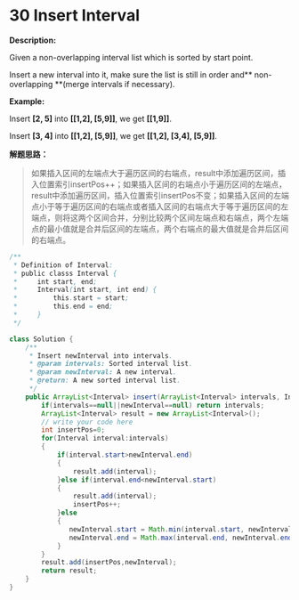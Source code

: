 # 30 Insert Interval

**Description:**

Given a non-overlapping interval list which is sorted by start point.

Insert a new interval into it, make sure the list is still in order and** non-overlapping **(merge intervals if necessary).

**Example:**

Insert **[2, 5]** into **[[1,2], [5,9]]**, we get **[[1,9]]**.

Insert **[3, 4]** into **[[1,2], [5,9]]**, we get **[[1,2], [3,4], [5,9]]**.

**解题思路：**

> 如果插入区间的左端点大于遍历区间的右端点，result中添加遍历区间，插入位置索引insertPos++；如果插入区间的右端点小于遍历区间的左端点，result中添加遍历区间，插入位置索引insertPos不变；如果插入区间的左端点小于等于遍历区间的右端点或者插入区间的右端点大于等于遍历区间的左端点，则将这两个区间合并，分别比较两个区间左端点和右端点，两个左端点的最小值就是合并后区间的左端点，两个右端点的最大值就是合并后区间的右端点。

```java
/**
 * Definition of Interval:
 * public classs Interval {
 *     int start, end;
 *     Interval(int start, int end) {
 *         this.start = start;
 *         this.end = end;
 *     }
 */

class Solution {
    /**
     * Insert newInterval into intervals.
     * @param intervals: Sorted interval list.
     * @param newInterval: A new interval.
     * @return: A new sorted interval list.
     */
    public ArrayList<Interval> insert(ArrayList<Interval> intervals, Interval newInterval) {
        if(intervals==null||newInterval==null) return intervals;
        ArrayList<Interval> result = new ArrayList<Interval>();
        // write your code here
        int insertPos=0;
        for(Interval interval:intervals)
        {
            if(interval.start>newInterval.end)
            {
                result.add(interval);
            }else if(interval.end<newInterval.start)
            {   
                result.add(interval);
                insertPos++;
            }else
            {
               newInterval.start = Math.min(interval.start, newInterval.start);
               newInterval.end = Math.max(interval.end, newInterval.end);
            }
        }
        result.add(insertPos,newInterval);       
        return result;
    }
}
```

